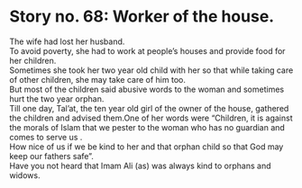 Story no. 68: Worker of the house.
==================================

The wife had lost her husband.  
 To avoid poverty, she had to work at people’s houses and provide food
for her children.  
 Sometimes she took her two year old child with her so that while taking
care of other children, she may take care of him too.  
 But most of the children said abusive words to the woman and sometimes
hurt the two year orphan.  
 Till one day, Tal’at, the ten year old girl of the owner of the house,
gathered the children and advised them.One of her words were “Children,
it is against the morals of Islam that we pester to the woman who has no
guardian and comes to serve us .  
 How nice of us if we be kind to her and that orphan child so that God
may keep our fathers safe”.  
 Have you not heard that Imam Ali (as) was always kind to orphans and
widows.


